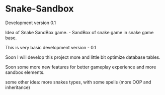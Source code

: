 # Snake-Sandbox
Development version 0.1

Idea of Snake SandBox game. - SandBox of snake game in snake game base.

This is very basic development version - 0.1

Soon I will develop this project more and little bit optimize database tables. 

Soon some more new features for better gameplay experience and more sandbox elements.

some other idea: more snakes types, with some spells (more OOP and inheritance)
